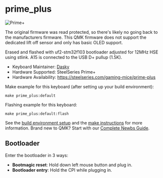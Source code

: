 # prime_plus

![Prime+](https://i.imgur.com/QhNHmwxh.png)

The original firmware was read protected, so there's likely no going back to the manufacturers firmware. This QMK firmware does not support the dedicated lift off sensor and only has basic OLED support.

Erased and flashed with uf2-stm32f103 bootloader adjusted for 12MHz HSE using stlink. A15 is connected to the USB D+ pullup (1.5K).

* Keyboard Maintainer: [Dasky](https://github.com/Dasky)
* Hardware Supported: SteelSeries Prime+
* Hardware Availability: https://steelseries.com/gaming-mice/prime-plus

Make example for this keyboard (after setting up your build environment):

    make prime_plus:default

Flashing example for this keyboard:

    make prime_plus:default:flash

See the [build environment setup](https://docs.qmk.fm/#/getting_started_build_tools) and the [make instructions](https://docs.qmk.fm/#/getting_started_make_guide) for more information. Brand new to QMK? Start with our [Complete Newbs Guide](https://docs.qmk.fm/#/newbs).

## Bootloader

Enter the bootloader in 3 ways:

* **Bootmagic reset**: Hold down left mouse button and plug in.
* **Bootloader entry**: Hold the CPI while plugging in.
